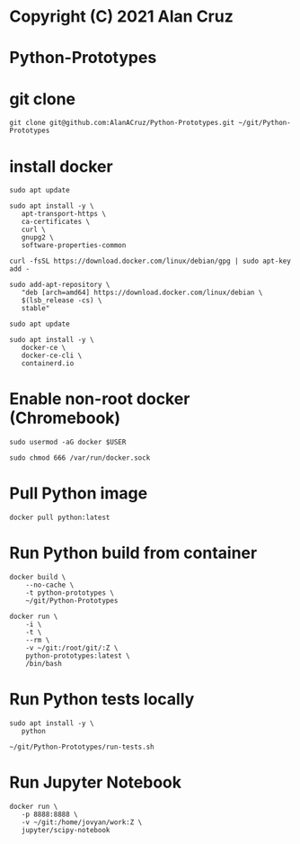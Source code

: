 # Copyright (C) 2021 Alan Cruz
# Python-Prototypes

# git clone
```
git clone git@github.com:AlanACruz/Python-Prototypes.git ~/git/Python-Prototypes
```

# install docker
```
sudo apt update

sudo apt install -y \
   apt-transport-https \
   ca-certificates \
   curl \
   gnupg2 \
   software-properties-common

curl -fsSL https://download.docker.com/linux/debian/gpg | sudo apt-key add -

sudo add-apt-repository \
   "deb [arch=amd64] https://download.docker.com/linux/debian \
   $(lsb_release -cs) \
   stable"
   
sudo apt update

sudo apt install -y \
   docker-ce \
   docker-ce-cli \
   containerd.io
```

# Enable non-root docker (Chromebook)
```
sudo usermod -aG docker $USER

sudo chmod 666 /var/run/docker.sock
```

# Pull Python image
```
docker pull python:latest
```

# Run Python build from container
```
docker build \
    --no-cache \
    -t python-prototypes \
    ~/git/Python-Prototypes

docker run \
    -i \
    -t \
    --rm \
    -v ~/git:/root/git/:Z \
    python-prototypes:latest \
    /bin/bash
```

# Run Python tests locally
```
sudo apt install -y \
   python

~/git/Python-Prototypes/run-tests.sh
```

# Run Jupyter Notebook
```
docker run \ 
   -p 8888:8888 \
   -v ~/git:/home/jovyan/work:Z \
   jupyter/scipy-notebook
```
